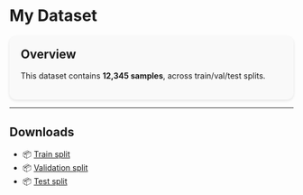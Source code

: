 # My Dataset

<div style="background:#f9f9f9; padding:20px; border-radius:12px; box-shadow:0 2px 5px rgba(0,0,0,0.1)">
  <h2 style="margin-top:0;">Overview</h2>
  <p>
    This dataset contains <strong>12,345 samples</strong>, across train/val/test splits.
  </p>
</div>

---

## Downloads
<ul>
  <li>📦 <a href="https://zenodo.org/record/1234567/files/train.csv?download=1">Train split</a></li>
  <li>📦 <a href="https://zenodo.org/record/1234567/files/val.csv?download=1">Validation split</a></li>
  <li>📦 <a href="https://zenodo.org/record/1234567/files/test.csv?download=1">Test split</a></li>
</ul>
